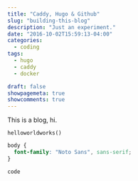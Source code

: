```yaml
---
title: "Caddy, Hugo & Github"
slug: "building-this-blog"
description: "Just an experiment."
date: "2016-10-02T15:59:13-04:00"
categories: 
  - coding
tags:
  - hugo
  - caddy
  - docker

draft: false
showpagemeta: true
showcomments: true
---
```


This is a blog, hi.

`helloworldworks()`

~~~css
body {
  font-family: "Noto Sans", sans-serif;
}
~~~

```
code
```